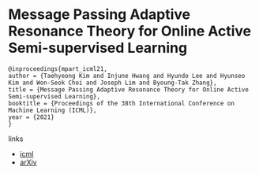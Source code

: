 # Message Passing Adaptive Resonance Theory for Online Active Semi-supervised Learning

```
@inproceedings{mpart_icml21,
author = {Taehyeong Kim and Injune Hwang and Hyundo Lee and Hyunseo Kim and Won-Seok Choi and Joseph Lim and Byoung-Tak Zhang},
title = {Message Passing Adaptive Resonance Theory for Online Active Semi-supervised Learning},
booktitle = {Proceedings of the 38th International Conference on Machine Learning (ICML)},
year = {2021}
}
```

links
- [icml](https://icml.cc/Conferences/2021/ScheduleMultitrack?event=9090)
- [arXiv](https://arxiv.org/abs/2012.01227)